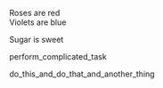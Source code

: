 Roses are red  
Violets are blue

Sugar is sweet


perform_complicated_task

do_this_and_do_that_and_another_thing
